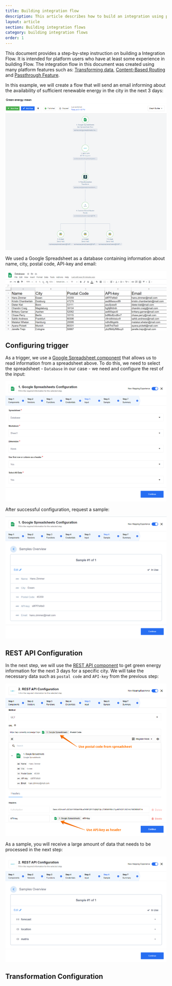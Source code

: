 ```yaml
---
title: Building integration flow
description: This article describes how to build an integration using platform features.
layout: article
section: Building integration flows
category: building integration flows
order: 1
---
```


This document provides a step-by-step instruction on building a Integration Flow. It is intended for platform users who have at least some experience in building Flow. The integration flow in this document was created using many platform features such as: [Transforming data](/guides/transforming-data), [Content-Based Routing](/guides/content-based-router) and [Passthrough Feature](/getting-started/passthrough-feature).

In this example, we will create a flow that will send an email informing about the availability of sufficient renewable energy in the city in the next 3 days:

![Endflow](/assets/img/integrator-guide/building-integration-flow/endflow.png)

We used a Google Spreadsheet as a database containing information about name, city, postal code, API-key and email:

![Database](/assets/img/integrator-guide/building-integration-flow/database.png)

## Configuring trigger

As a trigger, we use a [Google Spreadsheet component](/components/gspreadsheet) that allows us to read information from a spreadsheet above. To do this, we need to select the spreadsheet - `Database` in our case - we need and configure the rest of the input:

![Database](/assets/img/integrator-guide/building-integration-flow/gspreadsheet-input.png)

After successful configuration, request a sample:

![Gspreadsheet Sample](/assets/img/integrator-guide/building-integration-flow/gspreadsheet-sample.png)

## REST API Configuration

In the next step, we will use the [REST API component](/components/rest-api) to get green energy information for the next 3 days for a specific city. We will take the necessary data such as `postal code` and `API-key` from the previous step:

![REST API Input](/assets/img/integrator-guide/building-integration-flow/rest-api-input.png)

As a sample, you will receive a large amount of data that needs to be processed in the next step:

![REST API Sample](/assets/img/integrator-guide/building-integration-flow/rest-api-sample.png)

## Transformation Configuration
